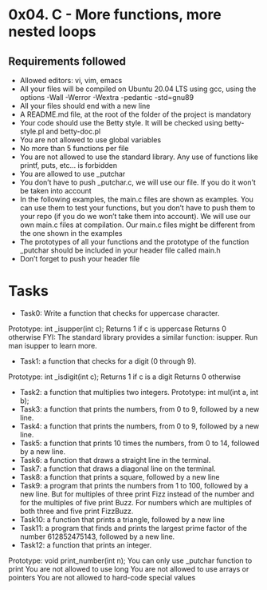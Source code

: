 # 0x04. C - More functions, more nested loops
## Requirements followed
- Allowed editors: vi, vim, emacs
- All your files will be compiled on Ubuntu 20.04 LTS using gcc, using the options -Wall -Werror -Wextra -pedantic -std=gnu89
- All your files should end with a new line
- A README.md file, at the root of the folder of the project is mandatory
- Your code should use the Betty style. It will be checked using betty-style.pl and betty-doc.pl
- You are not allowed to use global variables
- No more than 5 functions per file
- You are not allowed to use the standard library. Any use of functions like printf, puts, etc… is forbidden
- You are allowed to use _putchar
- You don’t have to push _putchar.c, we will use our file. If you do it won’t be taken into account
- In the following examples, the main.c files are shown as examples. You can use them to test your functions, but you don’t have to push them to your repo (if you do we won’t take them into account). We will use our own main.c files at compilation. Our main.c files might be different from the one shown in the examples
- The prototypes of all your functions and the prototype of the function _putchar should be included in your header file called main.h
- Don’t forget to push your header file
# Tasks
- Task0: Write a function that checks for uppercase character.

Prototype: int _isupper(int c);
Returns 1 if c is uppercase
Returns 0 otherwise
FYI: The standard library provides a similar function: isupper. Run man isupper to learn more.
- Task1: a function that checks for a digit (0 through 9).

Prototype: int _isdigit(int c);
Returns 1 if c is a digit
Returns 0 otherwise
- Task2: a function that multiplies two integers.
Prototype: int mul(int a, int b);
- Task3: a function that prints the numbers, from 0 to 9, followed by a new line.
- Task4: a function that prints the numbers, from 0 to 9, followed by a new line.
- Task5: a function that prints 10 times the numbers, from 0 to 14, followed by a new line.
- Task6: a function that draws a straight line in the terminal.
- Task7: a function that draws a diagonal line on the terminal.
- Task8: a function that prints a square, followed by a new line
- Task9: a program that prints the numbers from 1 to 100, followed by a new line. But for multiples of three print Fizz instead of the number and for the multiples of five print Buzz. For numbers which are multiples of both three and five print FizzBuzz.
- Task10: a function that prints a triangle, followed by a new line
- Task11: a program that finds and prints the largest prime factor of the number 612852475143, followed by a new line.
- Task12: a function that prints an integer.

Prototype: void print_number(int n);
You can only use _putchar function to print
You are not allowed to use long
You are not allowed to use arrays or pointers
You are not allowed to hard-code special values
